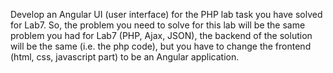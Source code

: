 Develop an Angular UI (user interface) for the PHP lab task you have solved for Lab7. So, the problem you need to solve for this lab will be the
same problem you had for Lab7 (PHP, Ajax, JSON), the backend of the solution will be the same (i.e. the php code), but you have to change the
frontend (html, css, javascript part) to be an Angular application.